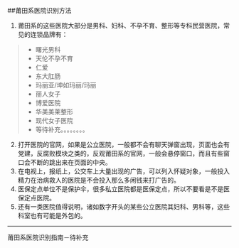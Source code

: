 ##莆田系医院识别方法
1. 莆田系的这些医院大部分是男科、妇科、不孕不育、整形等专科民营医院，常见的连锁品牌有：
> - 曙光男科
> - 天伦不孕不育
> - 仁爱
> - 东大肛肠
> - 玛丽亚/坤如玛丽/玛丽
> - 丽人女子
> - 博爱医院
> - 华美美莱整形
> - 现代女子医院
> - 等待补充。。。。。。。。

2. 打开医院的官网，如果是公立医院，一般都不会有聊天弹窗出现，页面也会有党建，反腐败模块之类的，反观莆田系的官网，一般会悬停窗口，而且有些窗口会不断的跳出来在页面的中央。
3. 在电视上，报纸上，公交车上大量出现的广告，可以列入怀疑对象，一般投入精力在治病救人的医院是不会投入那么多闲钱来打广告的。
4. 医保定点单位不是保护伞，很多私立医院都是医保定点，所以不要看是不是医保定点医院。
5. 还有一类医院值得说明，诸如数字开头的某些公立医院其妇科、男科等，这些科室也有可能是外包的。

---
莆田系医院识别指南－待补充